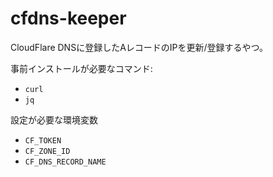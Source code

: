 # cfdns-keeper
CloudFlare DNSに登録したAレコードのIPを更新/登録するやつ。

事前インストールが必要なコマンド:
* `curl`
* `jq`

設定が必要な環境変数
* `CF_TOKEN`
* `CF_ZONE_ID`
* `CF_DNS_RECORD_NAME`
